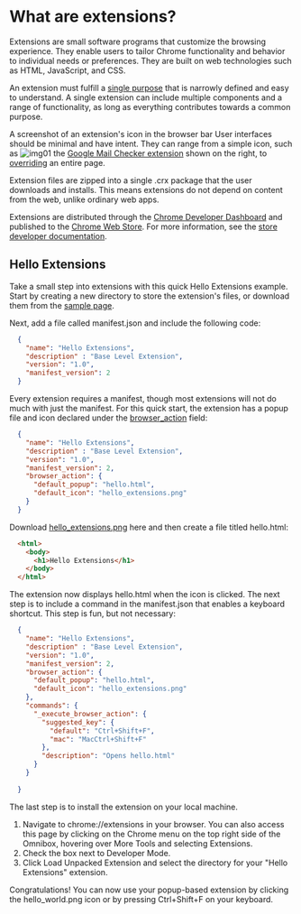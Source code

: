 # What are extensions?
Extensions are small software programs that customize the browsing experience. They enable users to tailor Chrome functionality and behavior to individual needs or preferences. They are built on web technologies such as HTML, JavaScript, and CSS.

An extension must fulfill a [single purpose](https://developer.chrome.com/single_purpose) that is narrowly defined and easy to understand. A single extension can include multiple components and a range of functionality, as long as everything contributes towards a common purpose.

A screenshot of an extension's icon in the browser bar User interfaces should be minimal and have intent. They can range from a simple icon, such as ![img01](https://developer.chrome.com/static/images/index/gmail-small.png) the [Google Mail Checker extension](https://developer.chrome.com/samples#google-mail-checker) shown on the right, to [overriding](https://developer.chrome.com/override) an entire page.

Extension files are zipped into a single .crx package that the user downloads and installs. This means extensions do not depend on content from the web, unlike ordinary web apps.

Extensions are distributed through the [Chrome Developer Dashboard](https://chrome.google.com/webstore/developer/dashboard) and published to the [Chrome Web Store](http://chrome.google.com/webstore). For more information, see the [store developer documentation](http://code.google.com/chrome/webstore).

## Hello Extensions
Take a small step into extensions with this quick Hello Extensions example. Start by creating a new directory to store the extension's files, or download them from the [sample page](https://developer.chrome.com/extensions/samples#search:hello).

Next, add a file called manifest.json and include the following code:

```json
  {
    "name": "Hello Extensions",
    "description" : "Base Level Extension",
    "version": "1.0",
    "manifest_version": 2
  }
```

Every extension requires a manifest, though most extensions will not do much with just the manifest. For this quick start, the extension has a popup file and icon declared under the [browser_action](https://developer.chrome.com/browserAction) field:

```json
  {
    "name": "Hello Extensions",
    "description" : "Base Level Extension",
    "version": "1.0",
    "manifest_version": 2,
    "browser_action": {
      "default_popup": "hello.html",
      "default_icon": "hello_extensions.png"
    }
  }
```

Download [hello_extensions.png](https://developer.chrome.com/static/images/index/hello_extensions.png) here and then create a file titled hello.html:

```html
  <html>
    <body>
      <h1>Hello Extensions</h1>
    </body>
  </html>
```

The extension now displays hello.html when the icon is clicked. The next step is to include a command in the manifest.json that enables a keyboard shortcut. This step is fun, but not necessary:

```json
  {
    "name": "Hello Extensions",
    "description" : "Base Level Extension",
    "version": "1.0",
    "manifest_version": 2,
    "browser_action": {
      "default_popup": "hello.html",
      "default_icon": "hello_extensions.png"
    },
    "commands": {
      "_execute_browser_action": {
        "suggested_key": {
          "default": "Ctrl+Shift+F",
          "mac": "MacCtrl+Shift+F"
        },
        "description": "Opens hello.html"
      }
    }
  
  }
```

The last step is to install the extension on your local machine.

1. Navigate to chrome://extensions in your browser. You can also access this page by clicking on the Chrome menu on the top right side of the Omnibox, hovering over More Tools and selecting Extensions.
2. Check the box next to Developer Mode.
3. Click Load Unpacked Extension and select the directory for your "Hello Extensions" extension.

Congratulations! You can now use your popup-based extension by clicking the hello_world.png icon or by pressing Ctrl+Shift+F on your keyboard.